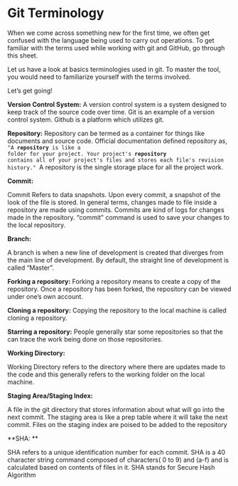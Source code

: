# Git Terminology

When we come across something new for the first time, we often get confused with the language being used to carry out operations. To get familiar with the terms used while working with git and GitHub, go through this sheet. 

Let us have a look at basics terminologies used in git. To master the tool, you would need to familiarize yourself with the terms involved. 

Let’s get going!

**Version Control System:** A version control system is a system designed to keep track of the source code over time. Git is an example of a version control system. Github is a platform which utilizes git. 

**Repository:** Repository can be termed as a container for things like documents and source code. Official documentation defined repository as, <code>"A <strong>repository</strong> is like a folder for your project. Your project's <strong>repository</strong> contains all of your project's files and stores each file's revision history." </code>A repository is the single storage place for all the project work.

**Commit:**

Commit Refers to data snapshots. Upon every commit, a snapshot of the look of the file is stored. In general terms, changes made to file inside a repository are made using commits. Commits are kind of logs for changes made in the repository. “commit" command is used to save your changes to the local repository.

**Branch:**

A branch is when a new line of development is created that diverges from the main line of development. By default, the straight line of development is called “Master”.

**Forking a repository:** Forking a repository means to create a copy of the repository. Once a repository has been forked, the repository can be viewed under one’s own account.

**Cloning a repository:** Copying the repository to the local machine is called cloning a repository.

**Starring a repository:** People generally star some repositories so that the can trace the work being done on those repositories.

**Working Directory:**

Working Directory refers to the directory where there are updates made to the code and this generally refers to the working folder on the local machine. 

**Staging Area/Staging Index:**

A file in the git directory that stores information about what will go into the next commit. The staging area is like a prep table where it will take the next commit. Files on the staging index are poised to be added to the repository

**SHA: **

SHA refers to a unique identification number for each commit. SHA is a 40 character string command composed of characters( 0 to 9) and (a-f) and is calculated based on contents of files in it. SHA stands for Secure Hash Algorithm 


